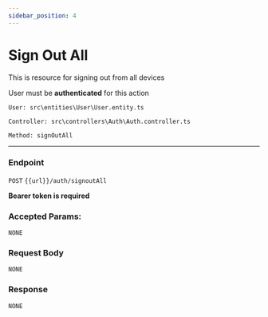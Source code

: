 ```yaml
---
sidebar_position: 4
---
```


# Sign Out All

This is resource for signing out from all devices

User must be **authenticated** for this action

`User: src\entities\User\User.entity.ts`

`Controller: src\controllers\Auth\Auth.controller.ts`

`Method: signOutAll`

---
### Endpoint

`POST` `{{url}}/auth/signoutAll`

**Bearer token is required**

### Accepted Params:

`NONE`

### Request Body

`NONE`

### Response
`NONE`